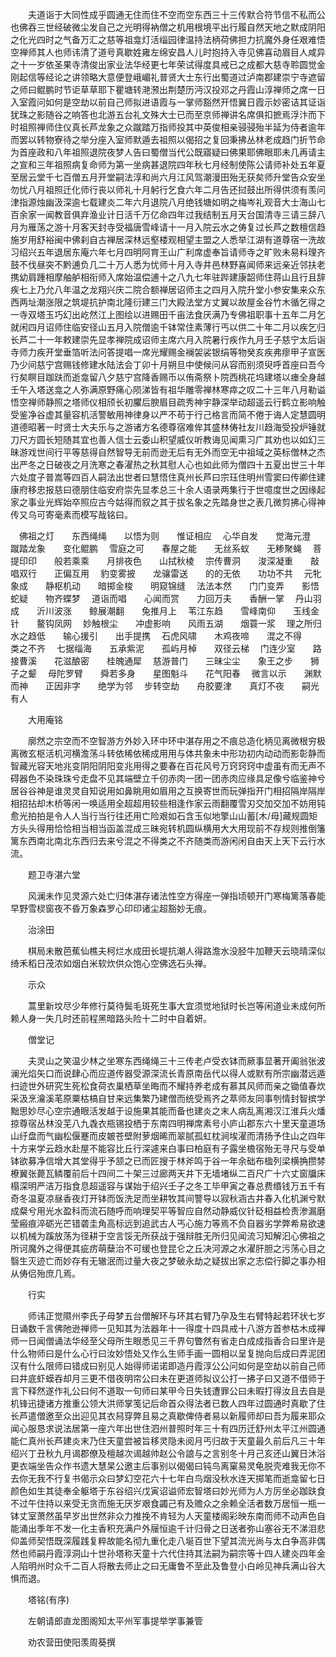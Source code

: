 <!-- { "loadSidebar": true } -->
　　夫道诣于大同性成乎圆通无住而住不空而空东西三十三传默合符节信不私而公也佛吞三世经破微尘发自己之光明得衲僧之机用根境平出行履自然天地之默成阴阳之化光四时之气备万汇之慈等祖龛灯活缁园律温持法柄荷佛担力抗魔外身任艰难悟空禅师其人也师讳清了道号真歇姓雍左绵安昌人儿时抱持入寺见佛喜动眉目人咸异之十一岁依圣果寺清俊出家业法华经更七年荣试得度具戒已之成都大慈寺聆圆觉金刚起信等经论之讲领略大意便登峨嵋礼普贤大士东行出蜀道过泸南郡建崇宁寺遮留之师曰鲲鹏时节讵草草耶下瞿塘转滟滪出荆楚历沔汉投邓之丹霞山淳禅师之席一日入室霞问如何是空劫以前自己师拟进语霞与一掌师豁然开悟翼日霞示妙密诘其证诣犹珠之影随谷之响答也北游五台礼文殊大士已而至京师禅讲名席俱扣摭焉浮汴而下时祖照禅师住仪真长芦龙象之众蹴踏万指师投其中英俊相亲骎骎殆半延为侍者逾年而罢以转物寮待之举分座入室师默遁去祖照以偈招之复回秉拂丛林老成趋门折节命为首座政和八年祖照退院夜梦人告曰蜀僧当代公既寤疑曰佛果耶佛眼耶未几再请主之宣和三年祖照病复命师为第一坐病甚退院四年秋七月经制使陈公请师补处五年夏至居云堂千七百僧五月开堂嗣法淳和尚六月江风驾潮漫田殆无获矣师升堂告众安坐勿忧八月祖照迁化师行丧以师礼十月躬行乞食六年二月告还挝鼓出所得供须有羡问津指源烛幽汲深逾七载建炎二年六月退院八月绝钱塘如明之梅岑礼观音大士海山七百余家一闻教音俱弃渔业计日活千万亿命四年过我结制五月天台国清寺三请三辞八月为雁荡之游十月客天封寺受福唐雪峰请十一月入院云水之俦复过长芦之数檀信趋施岁用舒裕闽中佛刹自古禅居深林远壑楼观相望主盟之人悉举江湖有道尊宿一洗故习绍兴五年退居东庵六年七月四明阿育王山广利席虚奉旨请师寺之旷败未易料理齐鼓不伐昼突不黔逋负几二十万人悉为忧师十月入寺井邑林野喜闻师来远亲近邻扶老携幼肩踵相摩舳舻相衔师入席始温偿逋十之八九七年驻跸建康韶师住蒋山且行且辞疾七上乃允八年温之龙翔兴庆二院合额禅居诏师主之四月入院升堂小参安集来众东西两址潮涨限之筑堤抗护南北隆衍建三门大殿法堂方丈翼以故屋金谷竹木循乞得之一寺双塔玉巧幻出屹然江上图绘以进赐田千亩法食厌满乃专佛祖职事十五年二月乞就闲四月诏师住临安径山五月入院僧逾千钵常住素薄行丐以供二十年二月以疾乞归长芦二十一年敕建崇先显孝禅院成诏师主席六月入院暑行疾作九月壬子慈宁太后诣寺师力疾开堂垂箔听法问答提唱一席光耀赐金襕袈裟银绢等物癸亥疾弗瘳甲子宣医乃少间慈宁宫赐钱修建水陆法会丁卯十月朔旦中使候问从容而别须臾呼首座曰吾今行矣瞑目跏趺而逝龛留八夕慈宁宫降香赐币以侑斋祭卜院西桃花坞建塔以瘗全身越壬午入塔送龛之人弥满原野痛心陨涕皆有祖华雕零禅林寒瘁之叹二十三年八月勒谥悟空禅师静照之塔师仪相颀长初臞后腴眉目疏秀神宇静深举动超遥云行鹤立影响触受鉴净谷虚其量容机活警敏用神律身以严不苟于行己格言而简不倦于诲人定慧圆明道德昭著一时贤士大夫乐与之游诸方名德尊宿难侔其盛林俦社友川趋海受投炉锤就刀尺方圆长短随其宜也善人信士云委山积望威仪听教诲见闻熏习广其劝也以如幻三昧游戏世间行平等慈得自然智导无前而逊无后有无外而空无中祖域之英标僧林之杰出严冬之日破夜之月洗寒之春濯热之秋其慰人心也如此师为僧四十五夏出世三十年六处度子普嵩等四百人嗣法出世者曰慧悟住真州长芦曰宗珏住明州雪窦曰传卿住建康府移忠报慈曰德朋住临安府崇先显孝总三十余人语录两集行于世噫度世之因缘起家之事业光辉始卒照应古今姑得而叙之其于拔名象之先踏身世之表几微剪拂心得神传又乌可寄毫素而模写哉铭曰。

　佛祖之灯　　东西绳绳　　以悟为则　　惟证相应
　心华自发　　觉海元澄　　蹴踏龙象　　变化鲲鹏
　雪庭之可　　春屋之能　　无丝系蚁　　无糁聚蝇
　菩提印印　　般若乘乘　　月排夜色　　山拭秋棱
　宗传曹洞　　浚深凝重　　敲唱双行　　正偏互用
　豹变雾披　　龙骧雷送　　的的无依　　功功不共
　元牝象成　　静枢机动　　暗掷金梭　　明窥锦缝
　法法本然　　门门变弄　　影悟蛇疑　　物齐蝶梦
　道诣而唱　　心闻而赏　　力回万夫　　香酬一掌
　丹山羽成　　沂川波涨　　鲸展潮翻　　兔推月上
　苇江东趋　　雪峰南仰　　玉线金针　　鳌钩凤网
　妙触根尘　　冲虚影响　　风雨五湖　　烟蓑一浆
　理之所归　　水之趋低　　输心援引　　出手提携
　石虎风啸　　木鸡夜啼　　混之不得　　类之不齐
　七据缁海　　五承紫泥　　孤屿月棹　　双径云梯
　门连少室　　路接曹溪　　花滋酿密　　桂魄通犀
　慈游普门　　三昧尘尘　　象王之步　　狮子之颦
　母陀罗臂　　舜若多身　　星图魁斗　　花气阳春
　微言以示　　渊默而神　　正因非字　　绝学为邻
　步转空劫　　舟胶要津　　真灯不夜　　嗣光有人

　　大用庵铭

　　廓然之宗空而不空智游方外妙入环中环中湛存用之不痕总造化柄见离微根穷极离微玄枢活机河横澹荡斗转依稀依稀成用用与体共象未中形功初内动动而影彰静而智藏光容天地兆变阴阳阴阳变兆用得之要春在百花风号万窍窍窍中虚虽有而无声不碍器色不染珠珠兮走盘不见其端壁立千仞赤肉一团一团赤肉应缘具足像兮临鉴神兮居谷谷神是谁灵灵自知说用如鼻眺用如眉用之互换寄世而玩弹指开门相招隔岸隔岸相招拈却木桥等闲一唤适用全超超用较些相逢作家云雨翻覆雪刃交加交加不妨用钝愈光拍拍是令人人当行当行往还用亡险艰如石含玉似地擎山山蓄[木/母]藏规圆矩方头头得用恰恰相当相当函盖混成三昧宛转机圆纵横用大大用现前不存规则推倒籓篱东西南北南北东西归去来兮混之不得类之不齐随类而游闲闲自由天上天下云行水流。

　　题卫寺湛六堂

　　风澜未作见灵源六处亡归体湛存诸法性空方得座一弹指顷顿开门寒梅篱落春能早野雪棂窗夜不昏万象森罗心印印诸尘超豁妙无痕。

　　治涂田

　　棋局未散芭蕉仙樵夫柯烂水成田长堤抗潮人得路澹水没胫牛加鞭天云晓晴深似绮禾稻日茂浓如烟白米软炊供众饱心空佛选石头禅。

　　示众

　　蒿里新坟尽少年修行莫待鬓毛斑死生事大宜须觉地狱时长岂等闲道业未成何所赖人身一失几时还前程黑暗路头险十二时中自着妍。

　　僧堂记

　　夫灵山之笑温少林之坐寒东西绳绳三十三传老卢受衣钵而厥事显著开阖翁张波澜光焰矢口而说肆心而应道传器受源深流长青原南岳代以得人或默有所宗幽潜远遁扫迹世外研究生死松食荷衣巢栖草坐晦而不耀持养老成有慕其风师而亲之锄值春炊采汲烹瀹溪芼原粟枯槁自甘来远集繁乃建僧而统受焉齐之萃师友同事刳情封智摈学黜思妙尽心空宗通眼活发越于设施果其能而备也建炎之末人病乱离湘汉江淮兵火燔掠尊宿丛林没芜八九毳衣瓶锡投栖于东南四明禅席素号小庐山郡东六十里天童道场山纡盘而气幽松偃蹇而皮皴苍壁附萝烟晞而翠腻孤虹枕涧埃濯而清扬予住山之四年十方来学云趋水赴屋不能容比丘行深遽来白事曰柏庭有子露坐檐宿殆无寻尺与受单钵欲募净信增大其堂得乎予颔之已而匠搜于林斧鸣于谷一年余础布楹列梁横捔攒棼橑翼张薨瓦鳞覆前后十四间二十架三过廊两天井下无墙堵纵二百尺广十六丈窗牖床榻深明严洁万指食息超遥容与谋始于绍兴壬子之冬工毕甲寅之春总费缗钱万五千有奇冬温夏凉昼香夜灯开钵而饭洗足而坐耕牧其间警导以寂秋涵古井春入化机渊兮默成粲兮用光水盈科而流石随呼而响理契平等智应自然动静威仪针砭相益检责渗漏磨莹瘢痕淬砺光芒错砻圭角高标远到追武古人丐心施力等焉不负自器劣学弊希易欲速以机械为蹊放荡为径耕于空言馁无所获战于强辩胜无所归见闻流习知解汩心佛祖之所诃魔外之得便其疵疠萌蘖治不可缓也登昆仑之丘决河源之水濯肝胆之污荡心目之翳生灭迹亡而妙存有无辙泯而过量大夜之梦破永劫之疑拔出家之志偿行脚之事办相从俦侣殆庶几焉。

　　行实

　　师讳正觉隰州李氏子母梦五台僧解环与环其右臂乃孕及生右臂特起若环状七岁日诵数千言佛阤逊禅师一见知其为法器年十一得度十四具戒十八游方首参枯木成禅师一日闻僧诵法华经至父母所生眼悉见三千界句瞥然有省走白成成指香合曰里许是什么物师曰是什么心行曰汝妙悟处又作么生师手画一圆相以呈复抛向后成曰弄泥团汉有什么限师曰错成曰别见人始得师诺诺即造丹霞淳公公问如何是空劫以前自己师曰井底虾蟆吞却月三更不借夜明帘公曰未在更道师拟议公打一拂子曰又道不借师于言下释然遂作礼公曰何不道取一句师曰某甲今日失钱遭罪公曰未暇打得汝且去自是机锋迅捷诸方推重公领大洪师掌笺记后命首众得法者已数人四年过圆通时真歇了住长芦遣僧邀至众出迎见其衣舄穿弊且易之真歇俾侍者易以新履师却曰吾为履来耶众闻心服恳求说法居第一座六年出世住泗州普照时年三十有四历迁舒州太平江州圆通能仁真州长芦建炎末乃住天童尝被旨移灵隐未阅月丐归故于天童最久前后凡三十年绍兴丁丑秋九月谒郡僚及檀越次谒越帅赵公令誏与之言别冬十月己亥还山翼日沐浴更衣端坐告众作书遗大慧杲公邀主后事别以偈偈曰钝鸟离窠易灵龟脱壳难我无你不去你无我不行复书偈示众曰梦幻空花六十七年白鸟烟没秋水连天掷笔而逝龛留七日颜色如生其徒奉全躯塔于东谷绍兴戊寅诏谥师宏智塔曰妙光师为人方厉坐必跏趺食不过午住持以来受无贪而施无厌岁艰食蠲己有及赡众之余赖全活者数万居恒一瓶一钵丈室萧然虽早岁出世然非众力推挽不肯轻为人天童楼阁彩映东南而师不动声色自能涌出季年不发一化主香积充满户外屦恒逾千计归骨之日送者弥山塞谷无不涕泪悲仰盖师契悟既深履践复粹故能名彻九重化走八埏百世下望其流光尚与太白争高非偶然也师嗣丹霞淳洞山十世孙塔称天童十六代住持其法嗣为嗣宗等十四人建炎四年金人陷明州时众千二百人将散去师止之曰无庸鲁不至此及鲁登小白岭见神兵满山谷大惧而退。

　　塔铭(有序)

　　左朝请郎直龙图阁知太平州军事提举学事兼管

　　劝农营田使阳羡周葵撰

